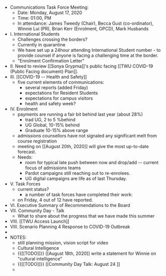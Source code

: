 - Communications Task Force Meeting: 
    - Date: Monday, August 17, 2020
    - Time: 01:00, PM 
    - In attendance: James Tweedy (Chair), Becca Gust (co-ordinator), Winnie Lui (PR), Brian Kerr (Enrolment, OPCD), Mark Husbands
- I. International Students
    - Challenges crossing the borders?
    - Currently in quarantine
    - We have set up a 24hour attending International Student number - to provide counsel if anyone is facing a challenging time at the border. 
    - "Enrolment Confirmation Letter"
- II. Need to review [[Sonya Grypma]]'s public facing [[TWU COVID-19 (Public Facing document) Plan]].
- III. [[COVID-19 -- Health and Safety]]
    - five current elements of communications:
        - several reports (added Friday)
        - expectations for Resident Students
        - expectations for campus visitors
        - health and safety week?
- IV. Enrolment
    - payments are running a fair bit behind last year (about 28%)
        - trad UG, 2 to 5 %behind
        - UG Global, 10-15% behind
        - Graduate 10-15% above range
    - admissions counsellors have not signaled any significant melt from course registration
    - meeting on [[August 20th, 2020]] will give the most up-to-date forecast. 
    - Needs: 
        - room for typical late push between now and drop/add -- current focus of admissions teams
        - Pardot campaigns still reaching out to re-enrolees. 
        - UG digital campaigns are life as of last Thursday.
- V. Task Forces
    - current status?
        - a number of task forces have completed their work:
    - on Friday, 4 out of 12 have reported. 
- VI. Executive Summary of Recommendations to the Board
- VII. Community Day - Talk
    - What to share about the progress that we have made this summer
- VIII. [[TWU Access Launch]]
- VIII. Scenario Planning 4 Response to COVID-19 Outbreak
- 
- NOTES:
    - still planning mission, vision script for video
    - Cultural Intelligence
    - {{[[TODO]]}} [[August 18th, 2020]] write a statement for Winnie on "cultural intelligence"
    - {{[[TODO]]}} [[Community Day Talk: August 24 ]]
    - 
